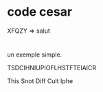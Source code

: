 # code cesar

XFQZY => salut

# 
un exemple simple.

TSDCIHNIUPIOFLHSTFTEIAICR

This
Snot
Diff
Cult
Iphe
